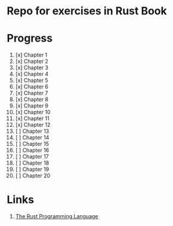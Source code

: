 # Repo for exercises in Rust Book

# Progress

1. [x] Chapter 1
1. [x] Chapter 2
1. [x] Chapter 3
1. [x] Chapter 4
1. [x] Chapter 5
1. [x] Chapter 6
1. [x] Chapter 7
1. [x] Chapter 8
1. [x] Chapter 9
1. [x] Chapter 10
1. [x] Chapter 11
1. [x] Chapter 12
1. [ ] Chapter 13
1. [ ] Chapter 14
1. [ ] Chapter 15
1. [ ] Chapter 16
1. [ ] Chapter 17
1. [ ] Chapter 18
1. [ ] Chapter 19
1. [ ] Chapter 20


# Links

1. [The Rust Programming Language](https://doc.rust-lang.org/book)
